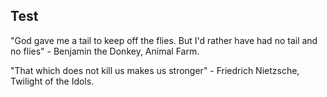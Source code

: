 ## Test

"God gave me a tail to keep off the flies. But I'd rather have had no tail and no flies" -  Benjamin the Donkey, Animal Farm. 

"That which does not kill us makes us stronger" - Friedrich Nietzsche, Twilight of the Idols.
